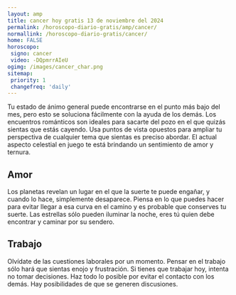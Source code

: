 ```yaml
---
layout: amp
title: cancer hoy gratis 13 de noviembre del 2024 
permalink: /horoscopo-diario-gratis/amp/cancer/
normallink: /horoscopo-diario-gratis/cancer/
home: FALSE
horoscopo:
 signo: cancer
 video: -DQpmrrAIeU
ogimg: /images/cancer_char.png
sitemap:
 priority: 1
 changefreq: 'daily'
---
```



Tu estado de ánimo general puede encontrarse en el punto más bajo del mes, pero esto se soluciona fácilmente con la ayuda de los demás. Los encuentros románticos son ideales para sacarte del pozo en el que quizás sientas que estás cayendo. Usa puntos de vista opuestos para ampliar tu perspectiva de cualquier tema que sientas es preciso abordar. El actual aspecto celestial en juego te está brindando un sentimiento de amor y ternura.

## Amor

Los planetas revelan un lugar en el que la suerte te puede engañar, y cuando lo hace, simplemente desaparece. Piensa en lo que puedes hacer para evitar llegar a esa curva en el camino y es probable que conserves tu suerte. Las estrellas sólo pueden iluminar la noche, eres tú quien debe encontrar y caminar por su sendero.

## Trabajo

Olvídate de las cuestiones laborales por un momento. Pensar en el trabajo sólo hará que sientas enojo y frustración. Si tienes que trabajar hoy, intenta no tomar decisiones. Haz todo lo posible por evitar el contacto con los demás. Hay posibilidades de que se generen discusiones.